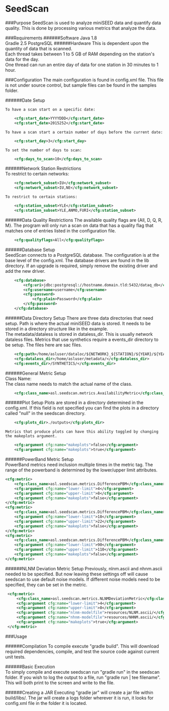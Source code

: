 SeedScan
========

###Purpose
    SeedScan is used to analyze miniSEED data and quantify data quality. This is done by processing
    various metrics that analyze the data.
    
###Requirements
######Software
Java 1.8  
Gradle 2.5
PostgreSQL
######Hardware
This is dependent upon the quantity of data that is scanned.  
Each thread takes between 1 to 5 GB of RAM depending on the station's data for the day.  
One thread can run an entire day of data for one station in 30 minutes to 1 hour.  

###Configuration
    The main configuration is found in config.xml file. This file is not under source control, but
    sample files can be found in the samples folder.

######Date Setup  

    To have a scan start on a specific date:  
```xml
    <cfg:start_date>YYYYDDD</cfg:start_date>  
    <cfg:start_date>2015252</cfg:start_date>  
```

    To have a scan start a certain number of days before the current date:  
```xml
    <cfg:start_day>3</cfg:start_day>
```

    To set the number of days to scan:  
```xml
    <cfg:days_to_scan>10</cfg:days_to_scan>  
```

######Network Station Restrictions  
    To restrict to certain networks:  
```xml
    <cfg:network_subset>IU</cfg:network_subset>  
    <cfg:network_subset>IU,NE</cfg:network_subset>  
```

    To restrict to certain stations:  
```xml
    <cfg:station_subset>YLE</cfg:station_subset>  
    <cfg:station_subset>YLE,ANMO,FURI</cfg:station_subset>
```

######Data Quality Restrictions
    The available quality flags are {All, D, Q, R, M}. The program will
    only run a scan on data that has a quality flag that matches one of entries listed in the
    configuration file. 
```xml
    <cfg:qualityflags>All</cfg:qualityflags>  
```

######Database Setup  
    SeedScan connects to a PostgreSQL database. The configuration is at the base level of the
    config.xml. The database drivers are found in the lib directory. If an upgrade is required,
    simply remove the existing driver and add the new driver.  
```xml
    <cfg:database>
        <cfg:uri>jdbc:postgresql://hostname.domain.tld:5432/dataq_db</cfg:uri>
        <cfg:username>username</cfg:username>
        <cfg:password>
            <cfg:plain>Password</cfg:plain>
        </cfg:password>
    </cfg:database>
```

######Data Directory Setup
    There are three data directories that need setup. Path is where the actual miniSEED data is stored.
    It needs to be stored in a directory structure like in the example.  
    The metadata/dataless is stored in dataless_dir. This is usually network dataless files.
    Metrics that use synthetics require a events_dir directory to be setup. The files here are sac files.
```xml
    <cfg:path>/home/asluser/dataloc/${NETWORK}_${STATION}/${YEAR}/${YEAR}_${JDAY}_${NETWORK}_${STATION}</cfg:path>
    <cfg:dataless_dir>/home/asluser/metadata/</cfg:dataless_dir>
    <cfg:events_dir>/SYNTHETICS/</cfg:events_dir>
```

######General Metric Setup  
    Class Name:  
    The class name needs to match the actual name of the class.  
```xml
    <cfg:class_name>asl.seedscan.metrics.AvailabilityMetric</cfg:class_name>
```
######Plot Setup
    Plots are stored in a directory determined in the config.xml.  If this field is not specified
    you can find the plots in a directory called "null" in the seedscan directory.
```xml 
    <cfg:plots_dir>./outputs</cfg:plots_dir>
```
    Metrics that produce plots can have this ability toggled by changing the makeplots argument.
```xml
    <cfg:argument cfg:name="makeplots">false</cfg:argument>
    <cfg:argument cfg:name="makeplots">true</cfg:argument>
```

######PowerBand Metric Setup  
    PowerBand metrics need inclusion multiple times in the metric tag. The range of the powerband is
    determined by the lower/upper limit attributes.  

```xml
<cfg:metric>
    <cfg:class_name>asl.seedscan.metrics.DifferencePBM</cfg:class_name>
    <cfg:argument cfg:name="lower-limit">4</cfg:argument>
    <cfg:argument cfg:name="upper-limit">8</cfg:argument>
    <cfg:argument cfg:name="makeplots">false</cfg:argument>
</cfg:metric>
<cfg:metric>
    <cfg:class_name>asl.seedscan.metrics.DifferencePBM</cfg:class_name>
    <cfg:argument cfg:name="lower-limit">18</cfg:argument>
    <cfg:argument cfg:name="upper-limit">22</cfg:argument>
    <cfg:argument cfg:name="makeplots">false</cfg:argument>
</cfg:metric>
<cfg:metric>
    <cfg:class_name>asl.seedscan.metrics.DifferencePBM</cfg:class_name>
    <cfg:argument cfg:name="lower-limit">90</cfg:argument>
    <cfg:argument cfg:name="upper-limit">110</cfg:argument>
    <cfg:argument cfg:name="makeplots">false</cfg:argument>
</cfg:metric>
```

######NLNM Deviation Metric Setup
    Previously, nlnm.ascii and nhnm.ascii needed to be specified. But now leaving these settings off will cause seedscan to use default noise models. If different noise models need to be specified, they can be set in the metric.
    
```xml
 <cfg:metric>
     <cfg:class_name>asl.seedscan.metrics.NLNMDeviationMetric</cfg:class_name>
     <cfg:argument cfg:name="lower-limit">4</cfg:argument>
     <cfg:argument cfg:name="upper-limit">8</cfg:argument>
     <cfg:argument cfg:name="nlnm-modelfile">resources/NLNM.ascii/</cfg:argument>
     <cfg:argument cfg:name="nhnm-modelfile">resources/NHNM.ascii/</cfg:argument>
     <cfg:argument cfg:name="makeplots">true</cfg:argument>
 </cfg:metric>
```

###Usage

######Compilation
    To compile execute "gradle build". This will download required dependencies, compile, and test the source code against current unit tests.
    
######Basic Execution  
    To simply compile and execute seedscan run "gradle run" in the seedscan folder.
    If you wish to log the output to a file, run "gradle run | tee filename". This will both print
    to the screen and write to the file.

######Creating a JAR
    Executing "gradle jar" will create a jar file within build/libs/. The jar will create a logs folder wherever it is run, it looks for config.xml file in the folder it is located.
